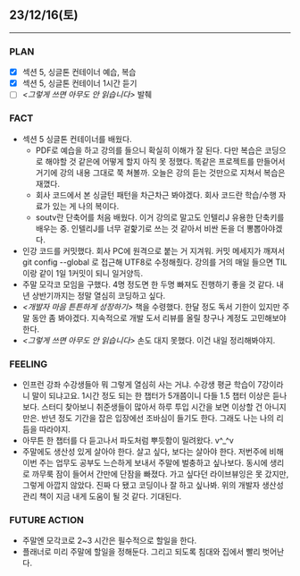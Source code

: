 ## 23/12/16(토)
***
### PLAN
* [X] 섹션 5, 싱글톤 컨테이너 예습, 복습 
* [X] 섹션 5, 싱글톤 컨테이너 1시간 듣기
* [ ] *<그렇게 쓰면 아무도 안 읽습니다>* 발췌
### FACT
* 섹션 5 싱글톤 컨테이너를 배웠다. 
  * PDF로 예습을 하고 강의를 들으니 확실히 이해가 잘 된다. 다만 복습은 코딩으로 해야할 것 같은에 어떻게 할지 아직 못 정했다. 똑같은 프로젝트를 만들어서 거기에 강의 내용 그대로 쭉 쳐볼까. 오늘은 강의 듣는 것만으로 지쳐서 복습은 재꼈다. 
  * 회사 코드에서 본 싱글턴 패턴을 차근차근 봐야겠다. 회사 코드란 학습/수행 자료가 있는 게 나의 복이다.
  * soutv란 단축어를 처음 배웠다. 이거 강의로 말고도 인텔리J 유용한 단축키를 배우는 중. 인텔리J를 너무 겉핥기로 쓰는 것 같아서 비싼 돈을 더 뽕뽑아야겠다.
* 인강 코드를 커밋했다. 회사 PC에 원격으로 붙는 거 지겨워. 커밋 메세지가 깨져서 git config --global 로 접근해 UTF8로 수정해줬다. 강의를 거의 매일 들으면 TIL이랑 같이 1일 1커밋이 되니 일거양득.
* 주말 모각코 모임을 구했다. 4명 정도면 한 두명 빠져도 진행하기 좋을 것 같다. 내년 상반기까지는 정말 열심히 코딩하고 싶다.
* *<개발자 마음 튼튼하게 성장하기>* 책을 수령했다. 한달 정도 독서 기한이 있지만 주말 동안 좀 봐야겠다. 지속적으로 개발 도서 리뷰를 올릴 창구나 계정도 고민해보야 한다.
* *<그렇게 쓰면 아무도 안 읽습니다>* 손도 대지 못했다. 이건 내일 정리해봐야지.
### FEELING 
* 인프런 강좌 수강생들아 뭐 그렇게 열심히 사는 거냐. 수강생 평균 학습이 7강이라니 말이 되냐고요. 1시간 정도 되는 한 챕터가 5개쯤이니 다들 1.5 챕터 이상은 듣나보다. 스터디 찾아보니 취준생들이 많아서 하루 투입 시간을 보면 이상할 건 아니지만은. 반년 정도 기간을 잡은 입장에선 조바심이 들기도 한다. 그래도 나는 나의 리듬을 따라야지.
* 아무튼 한 챕터를 다 듣고나서 파도처럼 뿌듯함이 밀려왔다. v^_^v 
* 주말에도 생산성 있게 살아야 한다. 살고 싶다, 보다는 살아야 한다. 저번주에 비해 이번 주는 업무도 공부도 느슨하게 보내서 주말에 벌충하고 싶나보다. 동시에 생리로 까무룩 잠이 들어서 간만에 단잠을 빠졌다. 가고 싶다던 라이브뷰잉은 못 갔지만, 그렇게 아깝지 않았다. 진짜 다 됐고 코딩이나 잘 하고 싶나봐. 위의 개발자 생산성 관리 책이 지금 내게 도움이 될 것 같다. 기대된다.    
### FUTURE ACTION
* 주말엔 모각코로 2~3 시간은 필수적으로 할일을 한다. 
* 플래너로 미리 주말에 할일을 정해둔다. 그리고 되도록 침대와 집에서 빨리 벗어난다.
